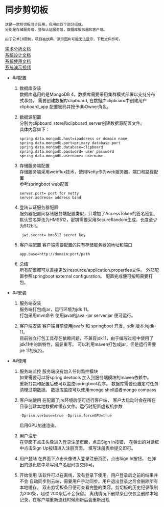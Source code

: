 # 同步剪切板
    这是一款剪切板同步应用，应用由四个部分组成。
    分别是存储服务端，登陆认证服务端，数据库服务器和客户端。
    
    由于安卓10限制，项目被放弃。演示图片可能无法显示，下载文件即可。
    
 [需求分析文档](https://github.com/Murmurl912/clipboard/blob/basic/Clipboard%E9%9C%80%E6%B1%82%E5%88%86%E6%9E%90%E6%8A%A5%E5%91%8A.docx)  
 [系统设计文档](https://github.com/Murmurl912/clipboard/blob/basic/Clipboard%E7%B3%BB%E7%BB%9F%E8%AE%BE%E8%AE%A1%E6%96%87%E6%A1%A3.docx)  
 [系统使用文档](https://github.com/Murmurl912/clipboard/blob/basic/Clipboard%E7%B3%BB%E7%BB%9F%E9%83%A8%E7%BD%B2%E8%AF%B4%E6%98%8E.docx)  
 [系统演示视频](https://github.com/Murmurl912/clipboard/blob/basic/Clipboard%E7%B3%BB%E7%BB%9F%E6%BC%94%E7%A4%BA%E8%AF%B4%E6%98%8E.mp4)  
 
+ ##配置
    1. 数据库安装  
        数据库选用的是MongoDB 4，数据库需要采用集群模式部署以支持分布式事务。
        需要创建数据库clipboard, 在数据库clipboard中创建用户clipboard_app
        配置密码并授予dbOwner角色。
        
    2. 数据源配置  
       分别为clipboard_store和clipboard_server创建数据源配置文件。  
       具体内容如下：
           
           spring.data.mongodb.host=ipaddress or domain name
           spring.data.mongodb.port=primary database port
           spring.data.mongodb.database=clipboard
           spring.data.mongodb.password= user password
           spring.data.mongodb.username= username
    3. 存储服务端配置  
       存储服务端采用webflux技术，使用Netty作为web服务器，端口和路径配置   
       参考springboot web配置  
           
           server.port= port for netty
           server.address= address bind
       
    4. 登陆认证服务器配置  
        服务器配置同存储服务端配置类似，只增加了AccessToken的签名密钥,
        默认签名算法为HMS512，密钥需要采用SecureRandom生成，长度至少为512bit。
            
            jwt.secret= hms512 secret key
        
    5. 客户端配置
       客户端需要配置的只有存储服务器的地址和端口
           
           app.base=http://domain:port/path
           
    6. 总结  
        所有配置都可以直接更改/resource/application.properties文件。
        外部配置参照springboot external configuration。
        配置完成便可按照需要打包。
        
+ ##安装
    1. 服务端安装  
       服务端打包成jar，运行环境为jdk 11。  
       打包采用mvn命令
       使用java的java -jar server.jar 便可运行。
       
    2. 客户端安装
       客户端目前使用javafx 和 springboot 开发，sdk 版本为jdk-11。  
       目前独立打包工具存在依赖问题，不兼容jdk11，由于编写过程中使用了  
       jdk11中的新特性，需要重写。
       可以利用maven打包成jar，但是运行需要jre 11的支持。  
    
+ ##使用
    1. 服务端监控
       服务端没有加入任何监控模块  
       如果需要可以将spring devtools 加入到服务端模块的maven依赖中。  
       重新打包和配置后便可以监控springboot程序。
       数据库需要设置定时任务清理过期数据。
       数据库监控可以使用mongo shell或者mongo compass
       
    2. 客户端使用
       在配置了jre环境后便可运行客户端，
       客户大启动时会在所在目录创建本地数据库缓存文件。运行时配置虚拟机参数
           
           -Dprism.verbose=true -Dprism.forceGPU=true  
       启用GPU加速渲染。
       
    3. 用户注册  
        在界面下点击头像进入登录注册页面，点击Sign In按钮，
        在弹出的对话框中点击Sign Up按钮进入注册页面。
        填写注册表单提交即可。
        
    4. 用户登陆
        在界面下点击头像进入登录注册页面，点击Sign In按钮，
        在弹出的退化框中填写用户名密码提交即可。
        
    5. 开始使用
        该软件可以在离线，没有登录下使用。用户登录后之前的结果并不会
        自动同步到云端，需要用户手动同步。用户退出登录之后会删除所有本地缓存。
        双击剪切板条目便可查看完整的类容。剪切板的历史纪录限制为200条，超过
        200条后不会保留。
        离线情况下删除条目仅仅会删除本地记录，在客户端重新连线时候刷新后会重新出现
        
